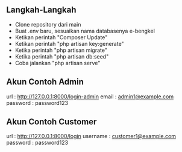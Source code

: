 ## Langkah-Langkah

-   Clone repository dari main
-   Buat .env baru, sesuaikan nama databasenya e-bengkel
-   Ketikan perintah "Composer Update"
-   Ketikan perintah "php artisan key:generate"
-   Ketika perintah "php artisan migrate"
-   Ketika perintah "php artisan db:seed"
-   Coba jalankan "php artisan serve"

## Akun Contoh Admin

url : http://127.0.0.1:8000/login-admin
email : admin1@example.com
password : password123

## Akun Contoh Customer

url : http://127.0.0.1:8000/login
username : customer1@example.com
password : password123
